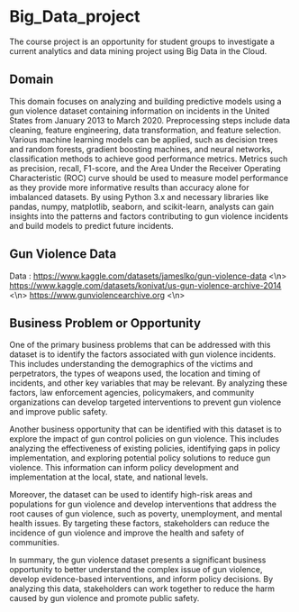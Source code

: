 # Big_Data_project
The course project is an opportunity for student groups to investigate a current analytics and data mining project using Big Data in the Cloud.

## Domain

This domain focuses on analyzing and building predictive models using a gun violence dataset containing information on incidents in the United States from January 2013 to March 2020. Preprocessing steps include data cleaning, feature engineering, data transformation, and feature selection. Various machine learning models can be applied, such as decision trees and random forests, gradient boosting machines, and neural networks, classification methods to achieve good performance metrics. Metrics such as precision, recall, F1-score, and the Area Under the Receiver Operating Characteristic (ROC) curve should be used to measure model performance as they provide more informative results than accuracy alone for imbalanced datasets. By using Python 3.x and necessary libraries like pandas, numpy, matplotlib, seaborn, and scikit-learn, analysts can gain insights into the patterns and factors contributing to gun violence incidents and build models to predict future incidents.


## Gun Violence Data

Data :  https://www.kaggle.com/datasets/jameslko/gun-violence-data <\n>
        https://www.kaggle.com/datasets/konivat/us-gun-violence-archive-2014 <\n>
        https://www.gunviolencearchive.org <\n>
	


## Business Problem or Opportunity

One of the primary business problems that can be addressed with this dataset is to identify the factors associated with gun violence incidents. This includes understanding the demographics of the victims and perpetrators, the types of weapons used, the location and timing of incidents, and other key variables that may be relevant. By analyzing these factors, law enforcement agencies, policymakers, and community organizations can develop targeted interventions to prevent gun violence and improve public safety.

Another business opportunity that can be identified with this dataset is to explore the impact of gun control policies on gun violence. This includes analyzing the effectiveness of existing policies, identifying gaps in policy implementation, and exploring potential policy solutions to reduce gun violence. This information can inform policy development and implementation at the local, state, and national levels.

Moreover, the dataset can be used to identify high-risk areas and populations for gun violence and develop interventions that address the root causes of gun violence, such as poverty, unemployment, and mental health issues. By targeting these factors, stakeholders can reduce the incidence of gun violence and improve the health and safety of communities.

In summary, the gun violence dataset presents a significant business opportunity to better understand the complex issue of gun violence, develop evidence-based interventions, and inform policy decisions. By analyzing this data, stakeholders can work together to reduce the harm caused by gun violence and promote public safety.


